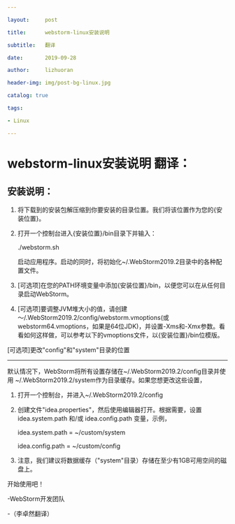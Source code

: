 ```yaml
---

layout:     post

title:      webstorm-linux安装说明

subtitle:   翻译

date:       2019-09-28

author:     lizhuoran

header-img: img/post-bg-linux.jpg

catalog: true

tags:

- Linux

---
```


# webstorm-linux安装说明 翻译：

## 安装说明：

1. 将下载到的安装包解压缩到你要安装的目录位置。我们将该位置作为您的{安装位置}。

2. 打开一个控制台进入{安装位置}/bin目录下并输入：

   ./webstorm.sh

   启动应用程序。启动的同时，将初始化~/.WebStorm2019.2目录中的各种配置文件。

3. [可选项]在您的PATH环境变量中添加{安装位置}/bin，以便您可以在从任何目录启动WebStorm。

4. [可选项]要调整JVM堆大小的值，请创建～/.WebStorm2019.2/config/webstorm.vmoptions(或webstorm64.vmoptions，如果是64位JDK)，并设置-Xms和-Xmx参数。看看如何这样做，可以参考以下的vmoptions文件，以{安装位置}/bin位模版。



[可选项]更改"config"和"system"目录的位置

---

默认情况下，WebStorm将所有设置存储在~/.WebStorm2019.2/config目录并使用 ~/.WebStorm2019.2/system作为目录缓存。如果您想更改这些设置，

1. 打开一个控制台，并进入~/.WebStorm2019.2/config

2. 创建文件"idea.properties"，然后使用编辑器打开。根据需要，设置idea.system.path 和/或 idea.config.path 变量，示例，

   idea.system.path = ~/custom/system

   idea.config.path = ~/custom/config

3. 注意，我们建议将数据缓存（"system"目录）存储在至少有1GB可用空间的磁盘上。

开始使用吧！

-WebStorm开发团队

-（李卓然翻译）